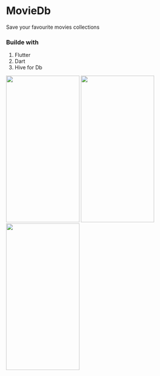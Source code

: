 # MovieDb
Save your favourite movies collections

### Builde with
1. Flutter
2. Dart
3. Hive for Db

<img src="https://user-images.githubusercontent.com/30018260/130109058-25b7ad38-5632-40df-bb06-942ff50d6a3c.png" width="200" height="400" /> <img src="https://user-images.githubusercontent.com/30018260/130109209-defdb4ae-b651-4b65-9f72-c4ef740efbda.png" width="200" height="400" /> <img src="https://user-images.githubusercontent.com/30018260/130109333-49c17d51-01ac-4c64-8a63-ec62a25093f7.png" width="200" height="400" />

